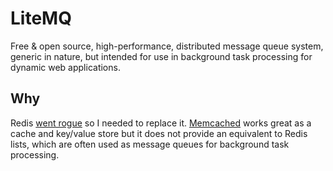 # LiteMQ
Free & open source, high-performance, distributed message queue system, generic in nature, but intended for use in
background task processing for dynamic web applications.

## Why
Redis [went rogue](https://www.reddit.com/r/redis/comments/1bjs7bo/redis_is_switching_away_from_opensource_licensing/)
so I needed to replace it. [Memcached](https://memcached.org/) works great as a cache and key/value store but it does
not provide an equivalent to Redis lists, which are often used as message queues for background task processing.
